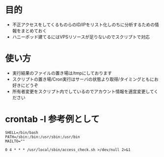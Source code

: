 # 目的
- 不正アクセスをしてくるものらのID/IPをリスト化しのちに分析するための情報をまとめておく
- ハニーポッド建てるにはVPSリソースが足りないのでスクリプトで対応

# 使い方
- 実行結果のファイルの置き場は/tmpにしております
- スクリプトの置き場/Cron実行はサーバの状態より取得/タイミングともにお好きにどうぞ
- 所有者変更をスクリプト内でしているのでアカウント情報を適宜変更してください

# crontab -l 参考例として
```
SHELL=/bin/bash
PATH=/sbin:/bin:/usr/sbin:/usr/bin
MAILTO=""

0 4 * * * /usr/local/sbin/access_check.sh >/dev/null 2>&1
```
